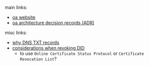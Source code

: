 main links:
- [oa website](https://www.openattestation.com/)
- [oa architecture decision records (ADR)](https://github.com/Open-Attestation/adr)

misc links:
- [why DNS TXT records](https://github.com/Open-Attestation/adr/blob/master/decentralized_identity_proof_DNS-TXT.md)
- [considerations when revoking DID](https://github.com/Open-Attestation/adr/blob/master/did-certificate-revocation.md)
  - to use `Online Certificate Status Protocol` or `Certificate Revocation List`?
